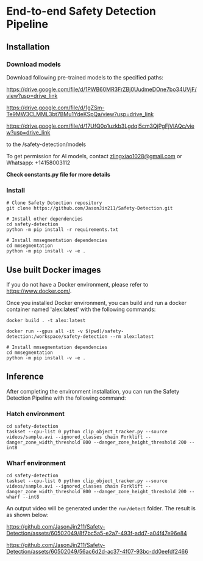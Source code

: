 # End-to-end Safety Detection Pipeline
## Installation
### Download models
Download following pre-trained models to the specified paths:

https://drive.google.com/file/d/1PWB60MR3FrZBj0UudmeDOne7bo34UVjF/view?usp=drive_link

https://drive.google.com/file/d/1gZSm-Te9MW3CLMML3bt7BMu1YdeKSpQa/view?usp=drive_link

https://drive.google.com/file/d/17UfQ0o1uzkb3LgdqI5cm3QjPgFjVlAQc/view?usp=drive_link

to the /safety-detection/models

To get permission for AI models, contact zlingxiao1028@gmail.com or Whatsapp: +14158003112

<b> Check constants.py file for more details </b>

### Install
```
# Clone Safety Detection repository
git clone https://github.com/JasonJin211/Safety-Detection.git

# Install other dependencies
cd safety-detection
python -m pip install -r requirements.txt

# Install mmsegmentation dependencies
cd mmsegmentation
python -m pip install -v -e .
```

## Use built Docker images
If you do not have a Docker environment, please refer to https://www.docker.com/.

Once you installed Docker environment, you can build and run a docker container named 'alex:latest' with the following commands:

```
docker build . -t alex:latest

docker run --gpus all -it -v $(pwd)/safety-detection:/workspace/safety-detection --rm alex:latest

# Install mmsegmentation dependencies
cd mmsegmentation
python -m pip install -v -e .
```

## Inference
After completing the environment installation, you can run the Safety Detection Pipeline with the following command:

### Hatch environment
```
cd safety-detection
taskset --cpu-list 0 python clip_object_tracker.py --source videos/sample.avi --ignored_classes chain Forklift --danger_zone_width_threshold 800 --danger_zone_height_threshold 200 --int8
```

### Wharf environment
```
cd safety-detection
taskset --cpu-list 0 python clip_object_tracker.py --source videos/sample.avi --ignored_classes chain Forklift --danger_zone_width_threshold 800 --danger_zone_height_threshold 200 --wharf --int8
```

An output video will be generated under the ```run/detect``` folder. The result is as shown below:

https://github.com/JasonJin211/Safety-Detection/assets/60502049/8f7bc5a5-e2a7-493f-add7-a04f47e96e84

https://github.com/JasonJin211/Safety-Detection/assets/60502049/56ac6d2d-ac37-4f07-93bc-dd0eefdf2466






